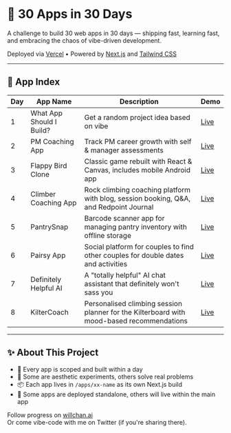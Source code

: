 # 📱 30 Apps in 30 Days

A challenge to build 30 web apps in 30 days — shipping fast, learning fast, and embracing the chaos of vibe-driven development.

Deployed via [Vercel](https://vercel.com) • Powered by [Next.js](https://nextjs.org) and [Tailwind CSS](https://tailwindcss.com)

---

## 🔗 App Index

| Day | App Name                     | Description                              | Demo |
|-----|------------------------------|------------------------------------------|------|
| 1   | What App Should I Build?     | Get a random project idea based on vibe  | [Live](https://30-in-30-app-1.vercel.app/) |
| 2   | PM Coaching App              | Track PM career growth with self & manager assessments | [Live](https://30-in-30-app-2.vercel.app/) |
| 3   | Flappy Bird Clone            | Classic game rebuilt with React & Canvas, includes mobile Android app | [Live](https://30-in-30-app-3.vercel.app/) |
| 4   | Climber Coaching App         | Rock climbing coaching platform with blog, session booking, Q&A, and Redpoint Journal | [Live](https://30-in-30-app-4.vercel.app/) |
| 5   | PantrySnap                   | Barcode scanner app for managing pantry inventory with offline storage | [Live](https://30-in-30-app-5.vercel.app/) |
| 6   | Pairsy App                   | Social platform for couples to find other couples for double dates and activities | [Live](https://30-in-30-app-6.vercel.app/) |
| 7   | Definitely Helpful AI        | A "totally helpful" AI chat assistant that definitely won't sass you | [Live](https://30-in-30-app-7.vercel.app/) |
| 8   | KilterCoach                 | Personalised climbing session planner for the Kilterboard with mood-based recommendations | [Live](https://30-in-30-app-8.vercel.app/) |

---

## ✨ About This Project

- 🧠 Every app is scoped and built within a day  
- 💅 Some are aesthetic experiments, others solve real problems  
- 📦 Each app lives in `/apps/xx-name` as its own Next.js build  
- 🔄 Some apps are deployed standalone, others will live within the main app

Follow progress on [willchan.ai](https://willchan.ai)  
Or come vibe-code with me on Twitter (if you're sharing there).
